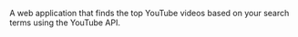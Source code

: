 A web application that finds the top YouTube videos based on your search terms using the YouTube API.